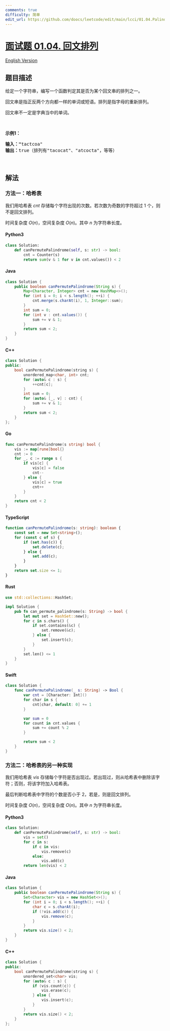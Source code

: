 ```yaml
---
comments: true
difficulty: 简单
edit_url: https://github.com/doocs/leetcode/edit/main/lcci/01.04.Palindrome%20Permutation/README.md
---
```


<!-- problem:start -->

# [面试题 01.04. 回文排列](https://leetcode.cn/problems/palindrome-permutation-lcci)

[English Version](/lcci/01.04.Palindrome%20Permutation/README_EN.md)

## 题目描述

<!-- description:start -->

<p>给定一个字符串，编写一个函数判定其是否为某个回文串的排列之一。</p>

<p>回文串是指正反两个方向都一样的单词或短语。排列是指字母的重新排列。</p>

<p>回文串不一定是字典当中的单词。</p>

<p>&nbsp;</p>

<p><strong>示例1：</strong></p>

<pre><strong>输入：&quot;</strong>tactcoa&quot;
<strong>输出：</strong>true（排列有&quot;tacocat&quot;、&quot;atcocta&quot;，等等）
</pre>

<p>&nbsp;</p>

<!-- description:end -->

## 解法

<!-- solution:start -->

### 方法一：哈希表

我们用哈希表 $cnt$ 存储每个字符出现的次数。若次数为奇数的字符超过 $1$ 个，则不是回文排列。

时间复杂度 $O(n)$，空间复杂度 $O(n)$。其中 $n$ 为字符串长度。

<!-- tabs:start -->

#### Python3

```python
class Solution:
    def canPermutePalindrome(self, s: str) -> bool:
        cnt = Counter(s)
        return sum(v & 1 for v in cnt.values()) < 2
```

#### Java

```java
class Solution {
    public boolean canPermutePalindrome(String s) {
        Map<Character, Integer> cnt = new HashMap<>();
        for (int i = 0; i < s.length(); ++i) {
            cnt.merge(s.charAt(i), 1, Integer::sum);
        }
        int sum = 0;
        for (int v : cnt.values()) {
            sum += v & 1;
        }
        return sum < 2;
    }
}
```

#### C++

```cpp
class Solution {
public:
    bool canPermutePalindrome(string s) {
        unordered_map<char, int> cnt;
        for (auto& c : s) {
            ++cnt[c];
        }
        int sum = 0;
        for (auto& [_, v] : cnt) {
            sum += v & 1;
        }
        return sum < 2;
    }
};
```

#### Go

```go
func canPermutePalindrome(s string) bool {
	vis := map[rune]bool{}
	cnt := 0
	for _, c := range s {
		if vis[c] {
			vis[c] = false
			cnt--
		} else {
			vis[c] = true
			cnt++
		}
	}
	return cnt < 2
}
```

#### TypeScript

```ts
function canPermutePalindrome(s: string): boolean {
    const set = new Set<string>();
    for (const c of s) {
        if (set.has(c)) {
            set.delete(c);
        } else {
            set.add(c);
        }
    }
    return set.size <= 1;
}
```

#### Rust

```rust
use std::collections::HashSet;

impl Solution {
    pub fn can_permute_palindrome(s: String) -> bool {
        let mut set = HashSet::new();
        for c in s.chars() {
            if set.contains(&c) {
                set.remove(&c);
            } else {
                set.insert(c);
            }
        }
        set.len() <= 1
    }
}
```

#### Swift

```swift
class Solution {
    func canPermutePalindrome(_ s: String) -> Bool {
        var cnt = [Character: Int]()
        for char in s {
            cnt[char, default: 0] += 1
        }

        var sum = 0
        for count in cnt.values {
            sum += count % 2
        }

        return sum < 2
    }
}
```

<!-- tabs:end -->

<!-- solution:end -->

<!-- solution:start-->

### 方法二：哈希表的另一种实现

我们用哈希表 $vis$ 存储每个字符是否出现过。若出现过，则从哈希表中删除该字符；否则，将该字符加入哈希表。

最后判断哈希表中字符的个数是否小于 $2$，若是，则是回文排列。

时间复杂度 $O(n)$，空间复杂度 $O(n)$。其中 $n$ 为字符串长度。

<!-- tabs:start -->

#### Python3

```python
class Solution:
    def canPermutePalindrome(self, s: str) -> bool:
        vis = set()
        for c in s:
            if c in vis:
                vis.remove(c)
            else:
                vis.add(c)
        return len(vis) < 2
```

#### Java

```java
class Solution {
    public boolean canPermutePalindrome(String s) {
        Set<Character> vis = new HashSet<>();
        for (int i = 0; i < s.length(); ++i) {
            char c = s.charAt(i);
            if (!vis.add(c)) {
                vis.remove(c);
            }
        }
        return vis.size() < 2;
    }
}
```

#### C++

```cpp
class Solution {
public:
    bool canPermutePalindrome(string s) {
        unordered_set<char> vis;
        for (auto& c : s) {
            if (vis.count(c)) {
                vis.erase(c);
            } else {
                vis.insert(c);
            }
        }
        return vis.size() < 2;
    }
};
```

<!-- tabs:end -->

<!-- solution:end -->

<!-- problem:end -->
